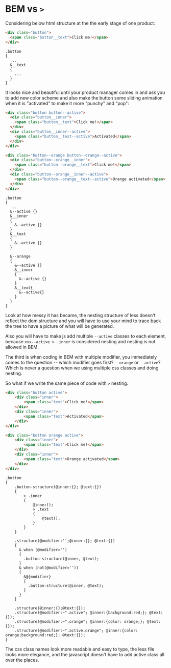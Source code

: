 # BEM vs `>`

Considering below html structure at the the early stage of one product:

```html
<div class="button">
  <span class="button__text">Click me!</span>
</div>
```

```less
.button
{
  ...
  &__text
  {
    ...
  }
}
```

It looks nice and beautiful until your product manager comes in and ask you to add new color scheme and also make the button some sliding animation when it is "activated" to make it more "punchy" and "pop":

```html
<div class="button button--active">
  <div class="button__inner">
    <span class="button__text">Click me!</span>
  </div>
  <div class="button__inner--active">
    <span class="button__text--active">Activated</span>
  </div>
</div>

<div class="button--orange button--orange--active">
  <div class="button--orange__inner">
    <span class="button--orange__text">Click me!</span>
  </div>
  <div class="button--orange__inner--active">
    <span class="button--orange__text--active">Orange activated</span>
  </div>
</div>
```

```less
.button
{
  ...
  &--active {}
  &__inner
  {
    &--active {}
  }
  &__text
  {
    &--active {}
  }
  
  &--orange
  {
    &--active {}
    &__inner
    {
      &--active {}
    }
    &__text{
      &--active{}
    }
  }
}
```

Look at how messy it has became, the nesting structure of less doesn't reflect the dom structure and you will have to use your mind to trace back the tree to have a picture of what will be generated. 

Also you will have to make js add multiple `--active` classes to each element, because `xxx--active > .inner` is considered nesting and nesting is not allowed in BEM.

The third is when coding in BEM with multiple modifier, you immediately comes to the question -- which modifier goes first? `--orange` or `--active`? Which is never a question when we using multiple css classes and doing nesting.

So what if we write the same piece of code with `>` nesting.

```html
<div class="button active">
    <div class="inner">
        <span class="text">Click me!</span>
    </div>
    <div class="inner">
        <span class="text">Activated</span>
    </div>
</div>

<div class="button orange active">
    <div class="inner">
        <span class="text">Click me!</span>
    </div>
    <div class="inner">
        <span class="text">Orange activated</span>
    </div>
</div>
```

```less
.button
{
    .button-structure(@inner:{}; @text:{})
    {
        > .inner
        {
            @inner();
            > .text 
            {
                @text();
            }
        }
    }

    .structure(@modifier:'';@inner:{}; @text:{})
    {
      & when (@modifier='') 
      {
        .button-structure(@inner, @text);
      }
      & when (not(@modifier=''))
      {
        &@{modifier}
        {
          .button-structure(@inner, @text);   
        }
      }
    }

    .structure(@inner:{};@text:{});
    .structure(@modifier:~".active"; @inner:{background:red;}; @text:{});
    .structure(@modifier:~".orange"; @inner:{color: orange;}; @text:{});
    .structure(@modifier:~".active.orange"; @inner:{color: orange;background:red;}; @text:{});
}
```

The css class names look more readable and easy to type, the less file looks more elegance, and the javascript doesn't have to add active class all over the places.